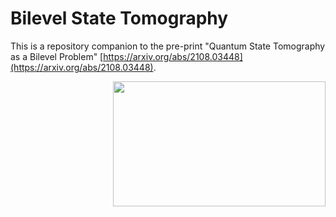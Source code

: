 # Bilevel State Tomography

This is a repository companion to the pre-print "Quantum State Tomography as a Bilevel Problem" [https://arxiv.org/abs/2108.03448](https://arxiv.org/abs/2108.03448).

<img src="bipartite.png" alt="" width="340" height="200" align="right" style="margin-left: 10px; margin-bottom: 10px;">
